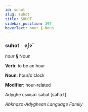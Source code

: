 ```yaml
---
id: suhot
slug: suhot
title: SUHOT
sidebar_position: 397
hoverText: hour § Noun
---
```


### suhot&emsp;<span kind="abugida">ɐʃɂ̆</span>

*hour* **§** Noun

**Verb**: to be an hour

**Noun**: hour/o'clock

**Modifier**: hour-related

Adyghe сыхьат səḥat [səħaːt]

*Abkhazo-Adyghean Language Family*
